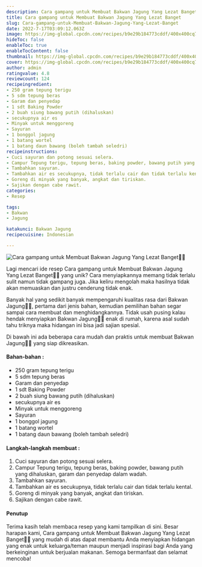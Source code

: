```yaml
---
description: Cara gampang untuk Membuat Bakwan Jagung Yang Lezat Banget"
title: Cara gampang untuk Membuat Bakwan Jagung Yang Lezat Banget
slug: Cara-gampang-untuk-Membuat-Bakwan-Jagung-Yang-Lezat-Banget
date: 2022-7-17T03:09:12.063Z
image: https://img-global.cpcdn.com/recipes/b9e29b184773cddf/400x400cq70/photo.jpg
hideToc: false
enableToc: true
enableTocContent: false
thumbnail: https://img-global.cpcdn.com/recipes/b9e29b184773cddf/400x400cq70/photo.jpg
cover: https://img-global.cpcdn.com/recipes/b9e29b184773cddf/400x400cq70/photo.jpg
author: admin
ratingvalue: 4.8
reviewcount: 124
recipeingredient:
- 250 gram tepung terigu
- 5 sdm tepung beras
- Garam dan penyedap
- 1 sdt Baking Powder
- 2 buah siung bawang putih (dihaluskan)
- secukupnya air es
- Minyak untuk menggoreng
- Sayuran
- 1 bonggol jagung
- 1 batang wortel
- 1 batang daun bawang (boleh tambah seledri)
recipeinstructions:
- Cuci sayuran dan potong sesuai selera.
- Campur Tepung terigu, tepung beras, baking powder, bawang putih yang dihaluskan, garam dan penyedap dalam wadah.
- Tambahkan sayuran.
- Tambahkan air es secukupnya, tidak terlalu cair dan tidak terlalu kental.
- Goreng di minyak yang banyak, angkat dan tiriskan.
- Sajikan dengan cabe rawit.
categories:
- Resep

tags:
- Bakwan
- Jagung

katakunci: Bakwan Jagung
recipecuisine: Indonesian

---
```


![Cara gampang untuk Membuat Bakwan Jagung Yang Lezat Banget👩‍🍳](https://img-global.cpcdn.com/recipes/b9e29b184773cddf/400x400cq70/photo.jpg)

Lagi mencari ide resep Cara gampang untuk Membuat Bakwan Jagung Yang Lezat Banget👩‍🍳 yang unik? Cara menyiapkannya memang tidak terlalu sulit namun tidak gampang juga. Jika keliru mengolah maka hasilnya tidak akan memuaskan dan justru cenderung tidak enak.

Banyak hal yang sedikit banyak mempengaruhi kualitas rasa dari Bakwan Jagung👩‍🍳, pertama dari jenis bahan, kemudian pemilihan bahan segar sampai cara membuat dan menghidangkannya. Tidak usah pusing kalau hendak menyiapkan Bakwan Jagung👩‍🍳 enak di rumah, karena asal sudah tahu triknya maka hidangan ini bisa jadi sajian spesial.

Di bawah ini ada beberapa cara mudah dan praktis untuk membuat Bakwan Jagung👩‍🍳 yang siap dikreasikan.

<!--inarticleads1-->

#### Bahan-bahan :

- 250 gram tepung terigu
- 5 sdm tepung beras
- Garam dan penyedap
- 1 sdt Baking Powder
- 2 buah siung bawang putih (dihaluskan)
- secukupnya air es
- Minyak untuk menggoreng
- Sayuran
- 1 bonggol jagung
- 1 batang wortel
- 1 batang daun bawang (boleh tambah seledri)

<!--inarticleads2-->

#### Langkah-langkah membuat :

1. Cuci sayuran dan potong sesuai selera.
1. Campur Tepung terigu, tepung beras, baking powder, bawang putih yang dihaluskan, garam dan penyedap dalam wadah.
1. Tambahkan sayuran.
1. Tambahkan air es secukupnya, tidak terlalu cair dan tidak terlalu kental.
1. Goreng di minyak yang banyak, angkat dan tiriskan.
1. Sajikan dengan cabe rawit.

#### Penutup

Terima kasih telah membaca resep yang kami tampilkan di sini. Besar harapan kami, Cara gampang untuk Membuat Bakwan Jagung Yang Lezat Banget👩‍🍳 yang mudah di atas dapat membantu Anda menyiapkan hidangan yang enak untuk keluarga/teman maupun menjadi inspirasi bagi Anda yang berkeinginan untuk berjualan makanan. Semoga bermanfaat dan selamat mencoba!